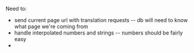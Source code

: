 Need to:

-   send current page url with translation requests -- db will need to know what page we're coming from
-   handle interpolated numbers and strings -- numbers should be fairly easy
-
